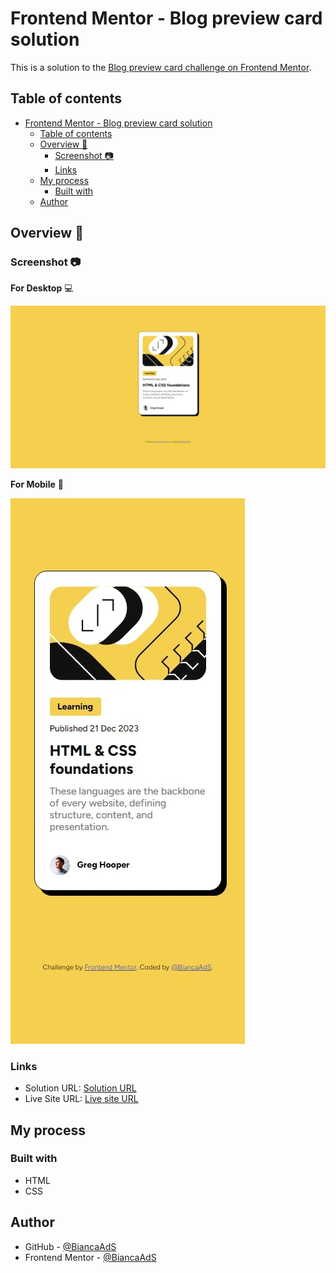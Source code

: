 # Frontend Mentor - Blog preview card solution

This is a solution to the [Blog preview card challenge on Frontend Mentor](https://www.frontendmentor.io/challenges/blog-preview-card-ckPaj01IcS/hub).

## Table of contents

- [Frontend Mentor - Blog preview card solution](#frontend-mentor---blog-preview-card-solution)
  - [Table of contents](#table-of-contents)
  - [Overview :rocket:](#overview-rocket)
    - [Screenshot :camera:](#screenshot-camera)
    - [Links](#links)
  - [My process](#my-process)
    - [Built with](#built-with)
  - [Author](#author)

## Overview :rocket:

### Screenshot :camera:

**For Desktop** :computer:

![Screenshot - Desktop](./assets/images/Captura_tela_desktop.jpeg)

**For Mobile** :iphone:

![Screenshot - Mobile](./assets/images/Captura_tela_mobile.jpeg)

### Links

- Solution URL: [Solution URL](https://github.com/BiancaAdS/blog-preview-card)
- Live Site URL: [Live site URL](https://blog-preview-card-gray-psi.vercel.app/)

## My process

### Built with

- HTML
- CSS

## Author

- GitHub - [@BiancaAdS](https://github.com/BiancaAdS)
- Frontend Mentor - [@BiancaAdS](https://www.frontendmentor.io/profile/BiancaAdS)
